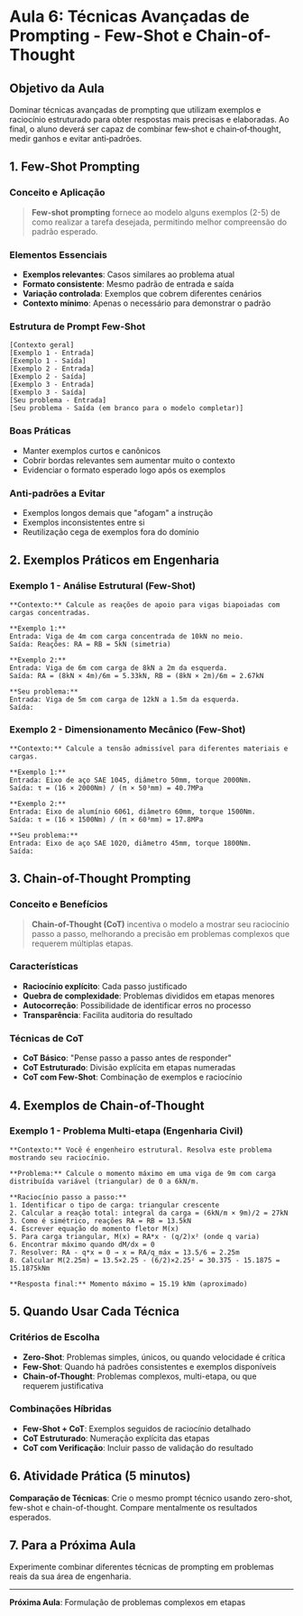 # Aula 6: Técnicas Avançadas de Prompting - Few-Shot e Chain-of-Thought

## Objetivo da Aula
Dominar técnicas avançadas de prompting que utilizam exemplos e raciocínio estruturado para obter respostas mais precisas e elaboradas. Ao final, o aluno deverá ser capaz de combinar few‑shot e chain‑of‑thought, medir ganhos e evitar anti‑padrões.

## 1. Few-Shot Prompting

### Conceito e Aplicação
> **Few-shot prompting** fornece ao modelo alguns exemplos (2-5) de como realizar a tarefa desejada, permitindo melhor compreensão do padrão esperado.

### Elementos Essenciais
- **Exemplos relevantes**: Casos similares ao problema atual
- **Formato consistente**: Mesmo padrão de entrada e saída
- **Variação controlada**: Exemplos que cobrem diferentes cenários
- **Contexto mínimo**: Apenas o necessário para demonstrar o padrão

### Estrutura de Prompt Few-Shot
```
[Contexto geral]
[Exemplo 1 - Entrada]
[Exemplo 1 - Saída]
[Exemplo 2 - Entrada]
[Exemplo 2 - Saída]
[Exemplo 3 - Entrada]
[Exemplo 3 - Saída]
[Seu problema - Entrada]
[Seu problema - Saída (em branco para o modelo completar)]
```

### Boas Práticas
- Manter exemplos curtos e canônicos
- Cobrir bordas relevantes sem aumentar muito o contexto
- Evidenciar o formato esperado logo após os exemplos

### Anti‑padrões a Evitar
- Exemplos longos demais que "afogam" a instrução
- Exemplos inconsistentes entre si
- Reutilização cega de exemplos fora do domínio

## 2. Exemplos Práticos em Engenharia

### Exemplo 1 - Análise Estrutural (Few-Shot)
```
**Contexto:** Calcule as reações de apoio para vigas biapoiadas com cargas concentradas.

**Exemplo 1:**
Entrada: Viga de 4m com carga concentrada de 10kN no meio.
Saída: Reações: RA = RB = 5kN (simetria)

**Exemplo 2:**
Entrada: Viga de 6m com carga de 8kN a 2m da esquerda.
Saída: RA = (8kN × 4m)/6m = 5.33kN, RB = (8kN × 2m)/6m = 2.67kN

**Seu problema:**
Entrada: Viga de 5m com carga de 12kN a 1.5m da esquerda.
Saída:
```

### Exemplo 2 - Dimensionamento Mecânico (Few-Shot)
```
**Contexto:** Calcule a tensão admissível para diferentes materiais e cargas.

**Exemplo 1:**
Entrada: Eixo de aço SAE 1045, diâmetro 50mm, torque 2000Nm.
Saída: τ = (16 × 2000Nm) / (π × 50³mm) = 40.7MPa

**Exemplo 2:**
Entrada: Eixo de alumínio 6061, diâmetro 60mm, torque 1500Nm.
Saída: τ = (16 × 1500Nm) / (π × 60³mm) = 17.8MPa

**Seu problema:**
Entrada: Eixo de aço SAE 1020, diâmetro 45mm, torque 1800Nm.
Saída:
```

## 3. Chain-of-Thought Prompting

### Conceito e Benefícios
> **Chain-of-Thought (CoT)** incentiva o modelo a mostrar seu raciocínio passo a passo, melhorando a precisão em problemas complexos que requerem múltiplas etapas.

### Características
- **Raciocínio explícito**: Cada passo justificado
- **Quebra de complexidade**: Problemas divididos em etapas menores
- **Autocorreção**: Possibilidade de identificar erros no processo
- **Transparência**: Facilita auditoria do resultado

### Técnicas de CoT
- **CoT Básico**: "Pense passo a passo antes de responder"
- **CoT Estruturado**: Divisão explícita em etapas numeradas
- **CoT com Few-Shot**: Combinação de exemplos e raciocínio

## 4. Exemplos de Chain-of-Thought

### Exemplo 1 - Problema Multi-etapa (Engenharia Civil)
```
**Contexto:** Você é engenheiro estrutural. Resolva este problema mostrando seu raciocínio.

**Problema:** Calcule o momento máximo em uma viga de 9m com carga distribuída variável (triangular) de 0 a 6kN/m.

**Raciocínio passo a passo:**
1. Identificar o tipo de carga: triangular crescente
2. Calcular a reação total: integral da carga = (6kN/m × 9m)/2 = 27kN
3. Como é simétrico, reações RA = RB = 13.5kN
4. Escrever equação do momento fletor M(x)
5. Para carga triangular, M(x) = RA*x - (q/2)x² (onde q varia)
6. Encontrar máximo quando dM/dx = 0
7. Resolver: RA - q*x = 0 → x = RA/q_máx = 13.5/6 = 2.25m
8. Calcular M(2.25m) = 13.5×2.25 - (6/2)×2.25² = 30.375 - 15.1875 = 15.1875kNm

**Resposta final:** Momento máximo = 15.19 kNm (aproximado)
```

## 5. Quando Usar Cada Técnica

### Critérios de Escolha
- **Zero-Shot**: Problemas simples, únicos, ou quando velocidade é crítica
- **Few-Shot**: Quando há padrões consistentes e exemplos disponíveis
- **Chain-of-Thought**: Problemas complexos, multi-etapa, ou que requerem justificativa

### Combinações Híbridas
- **Few-Shot + CoT**: Exemplos seguidos de raciocínio detalhado
- **CoT Estruturado**: Numeração explícita das etapas
- **CoT com Verificação**: Incluir passo de validação do resultado

## 6. Atividade Prática (5 minutos)
**Comparação de Técnicas**: Crie o mesmo prompt técnico usando zero-shot, few-shot e chain-of-thought. Compare mentalmente os resultados esperados.

## 7. Para a Próxima Aula
Experimente combinar diferentes técnicas de prompting em problemas reais da sua área de engenharia.

---
**Próxima Aula**: Formulação de problemas complexos em etapas
